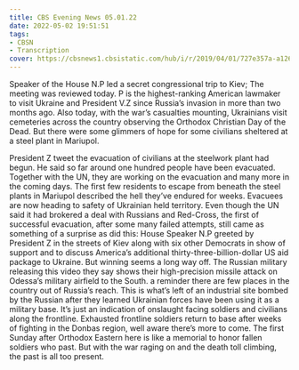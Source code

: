 ```yaml
---
title: CBS Evening News 05.01.22
date: 2022-05-02 19:51:51
tags:
- CBSN
- Transcription
cover: https://cbsnews1.cbsistatic.com/hub/i/r/2019/04/01/727e357a-a126-4138-a2c5-4d3222669d57/thumbnail/640x360/3ff2761028dc5c65cc4f07acd54bcd5c/cbsn2-logo-1920x1080.jpg
---
```

Speaker of the House N.P led a secret congressional trip to Kiev; The meeting was reviewed today. P is the highest-ranking American lawmaker to visit Ukraine and President V.Z since Russia’s invasion in more than two months ago. Also today, with the war’s casualties mounting, Ukrainians visit cemeteries across the country observing the Orthodox Christian Day of the Dead. But there were some glimmers of hope for some civilians sheltered at a steel plant in Mariupol.

President Z tweet the evacuation of civilians at the steelwork plant had begun. He said so far around one hundred people have been evacuated. Together with the UN, they are working on the evacuation and many more in the coming days. The first few residents to escape from beneath the steel plants in Mariupol described the hell they’ve endured for weeks. Evacuees are now heading to safety of Ukrainian held territory. Even though the UN said it had brokered a deal with Russians and Red-Cross, the first of successful evacuation, after some many failed attempts, still came as something of a surprise as did this: House Speaker N.P greeted by President Z in the streets of Kiev along with six other Democrats in show of support and to discuss America’s additional thirty-three-billion-dollar US aid package to Ukraine. But winning seems a long way off. The Russian military releasing this video they say shows their high-precision missile attack on Odessa’s military airfield to the South. a reminder there are few places in the country out of Russia’s reach. This is what’s left of an industrial site bombed by the Russian after they learned Ukrainian forces have been using it as a military base. It’s just an indication of onslaught facing soldiers and civilians along the frontline. Exhausted frontline soldiers return to base after weeks of fighting in the Donbas region, well aware there’s more to come. The first Sunday after Orthodox Eastern here is like a memorial to honor fallen soldiers who past. But with the war raging on and the death toll climbing, the past is all too present.
